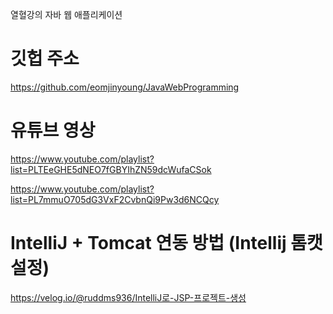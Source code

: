 열혈강의 자바 웹 애플리케이션


# 깃헙 주소

https://github.com/eomjinyoung/JavaWebProgramming


# 유튜브 영상

https://www.youtube.com/playlist?list=PLTEeGHE5dNEO7fGBYIhZN59dcWufaCSok

https://www.youtube.com/playlist?list=PL7mmuO705dG3VxF2CvbnQi9Pw3d6NCQcy


# IntelliJ + Tomcat 연동 방법 (Intellij 톰캣 설정)

https://velog.io/@ruddms936/IntelliJ로-JSP-프로젝트-생성
